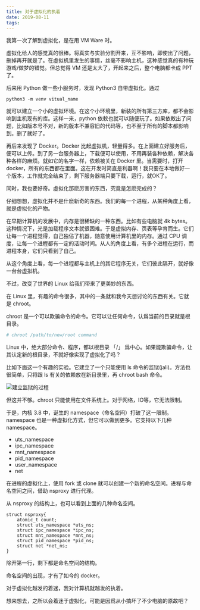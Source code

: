 ```yaml
---
title: 对于虚拟化的执着
date: 2019-08-11
tags:
---
```

我第一次了解到虚拟化，是在用 VM Ware 时。

<!-- more -->

虚拟化给人的感觉真的很棒。将真实与实验分割开来，互不影响，即使出了问题，删掉再开就是了。在虚拟机里发生的事情，丝毫不影响主机，这种感觉真的有种玩游戏/做梦的错觉。但总觉得 VM 还是太大了，开起来之后，整个电脑都卡成 PPT 了。

后来用 Python 做一些小服务时，发现 Python3 自带虚拟化。通过

```
python3 -m venv vitual_name 
```

就可以建立一个小的虚拟环境。在这个小环境里，新装的所有第三方库，都不会影响到主机现有的库。这样一来，python 依敕也就可以随便玩了。如果依敕出了问题，比如版本号不对，新的版本不兼容旧的代码等，也不至于所有的脚本都影响到。删了就好了。

再后来发现了 Docker。Docker 比起虚拟机，轻量得多。在上面建立好服务后，便可以上传。到了另一台服务器上，下载便可以使用，不用再装各种依赖，解决各种各样的麻烦。就如它的名字一样，依赖被关在 Docker 里。当需要时，打开 docker，所有的东西都在里面。这在开发时简直是利器啊！我只要在本地做好一个版本，工作就完全结束了，剩下服务器端只要下载，运行，就OK了。

同时，我也要好奇。虚拟化那麽厉害的东西，究竟是怎麽完成的？

仔细想想，虚拟化并不是什麽新奇的东西。我们的每一个进程，从某种角度上看，就是虚拟化的产物。

在早期计算机的发展中，内存是很稀缺的一种东西。比如有些电脑就 4k bytes。这种情况下，光是加载程序文本就很困难。于是虚拟内存、页表等孕育而生。它们让每一个进程觉得，自己独佔了机器，随意使用计算机里的内存。通过 CPU 调度，让每一个进程都有一定的活动时间。从人的角度上看，有多个进程在运行，而进程本身，它们只看到了自己。

从这个角度上看，每一个进程都与主机上的其它程序无关，它们彼此隔开，就好像一台台虚拟机。

不过，改变了世界的 Linux 给我们带来了更美妙的东西。

在 Linux 里，有趣的命令很多，其中的一条就和我今天想讨论的东西有关。它就是 chroot。

chroot 是一个可以欺骗命令的命令。它可以让任何命令，认爲当前的目录就是根目录。

```bash
# chroot /path/to/new/root command
```

Linux 中，绝大部分命令、程序，都以根目录 「/」 爲中心。如果能欺骗命令，让其认定新的根目录，不就好像实现了虚拟化了吗？

比如下面这一个有趣的实验。它建立了一个只能使用 ls 命令的监狱(jali)。方法也很简单，只将跟 ls 有关的依赖放在新目录里，再 chroot bash 命令。

![建立监狱的过程](1565527230467.gif)

但这并不够。chroot 只能使用在文件系统上。对于网络，IO等，它无法限制。

于是，内核 3.8 中，诞生的 namespace（命名空间）打破了这一限制。namespace 也是一种虚拟化方式，但它可以做到更多。它支持以下几种 namespace。

- uts_namespace
- ipc_namespace
- mnt_namespace
- pid_namespace
- user_namespace
- net

在进程的虚拟化上，使用 fork 或 clone 就可以创建一个新的命名空间。进程与命名空间之间，借助 nsproxy 进行代理。

从 nsproxy 的结构上，也可以看到上面的几种命名空间。

```
struct nsproxy{
    atomic_t count;
    struct uts_namespace *uts_ns;
    struct ipc_namespace *ipc_ns;
    struct mnt_namespace *mnt_ns;
    struct pid_namespace *pid_ns;
    struct net *net_ns;
}
```

除开第一行，剩下都是命名空间的结构。

命名空间的出现，才有了如今的 docker。

对于虚拟化越发的着迷，我对计算机就越发的执着。

想来想去，之所以会着迷于虚拟化，可能是因爲从小搞坏了不少电脑的原故吧？
